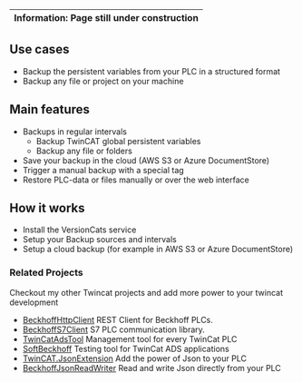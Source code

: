 | Information: Page still under construction |
| --- |

## Use cases

- Backup the persistent variables from your PLC in a structured format
- Backup any file or project on your machine

## Main features

- Backups in regular intervals
	- Backup TwinCAT global persistent variables
	- Backup any file or folders
- Save your backup in the cloud (AWS S3 or Azure DocumentStore)
- Trigger a manual backup with a special tag
- Restore PLC-data or files manually or over the web interface

## How it works

- Install the VersionCats service
- Setup your Backup sources and intervals
- Setup a cloud backup (for example in AWS S3 or Azure DocumentStore)


### Related Projects

Checkout my other Twincat projects and add more power to your twincat development

- [BeckhoffHttpClient](https://github.com/fbarresi/BeckhoffHttpClient) REST Client for Beckhoff PLCs.
- [BeckhoffS7Client](https://github.com/fbarresi/BeckhoffS7Client) S7 PLC communication library.
- [TwinCatAdsTool](https://github.com/fbarresi/TwinCatAdsTool) Management tool for every TwinCat PLC
- [SoftBeckhoff](https://github.com/fbarresi/SoftBeckhoff) Testing tool for TwinCat ADS applications
- [TwinCAT.JsonExtension](https://github.com/fbarresi/TwinCAT.JsonExtension) Add the power of Json to your PLC
- [BeckhoffJsonReadWriter](https://github.com/fbarresi/BeckhoffJsonReadWriter) Read and write Json directly from your PLC
